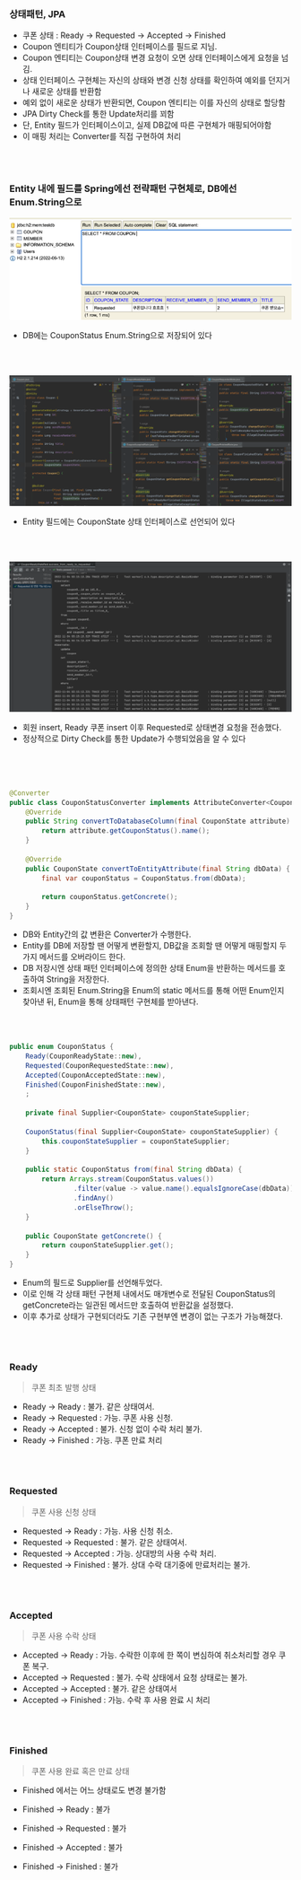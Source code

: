 ### 상태패턴, JPA

- 쿠폰 상태 : Ready -> Requested -> Accepted -> Finished
- Coupon 엔티티가 Coupon상태 인터페이스를 필드로 지님.
- Coupon 엔티티는 Coupon상태 변경 요청이 오면 상태 인터페이스에게 요청을 넘김.
- 상태 인터페이스 구현체는 자신의 상태와 변경 신청 상태를 확인하여 예외를 던지거나 새로운 상태를 반환함
- 예외 없이 새로운 상태가 반환되면, Coupon 엔티티는 이를 자신의 상태로 할당함
- JPA Dirty Check를 통한 Update처리를 꾀함
- 단, Entity 필드가 인터페이스이고, 실제 DB값에 따른 구현체가 매핑되어야함
- 이 매핑 처리는 Converter를 직접 구현하여 처리

<br><br>

### Entity 내에 필드를 Spring에선 전략패턴 구현체로, DB에선 Enum.String으로

![img.png](img.png)

- DB에는 CouponStatus Enum.String으로 저장되어 있다

<br><br>

![img_1.png](img_1.png)

- Entity 필드에는 CouponState 상태 인터페이스로 선언되어 있다

<br><br>

![img_2.png](img_2.png)

- 회원 insert, Ready 쿠폰 insert 이후 Requested로 상태변경 요청을 전송했다.
- 정상적으로 Dirty Check를 통한 Update가 수행되었음을 알 수 있다

<br><br>

```java

@Converter
public class CouponStatusConverter implements AttributeConverter<CouponState, String> {
    @Override
    public String convertToDatabaseColumn(final CouponState attribute) {
        return attribute.getCouponStatus().name();
    }

    @Override
    public CouponState convertToEntityAttribute(final String dbData) {
        final var couponStatus = CouponStatus.from(dbData);

        return couponStatus.getConcrete();
    }
}
```

- DB와 Entity간의 값 변환은 Converter가 수행한다.
- Entity를 DB에 저장할 땐 어떻게 변환할지,
  DB값을 조회할 땐 어떻게 매핑할지 두 가지 메서드를 오버라이드 한다.
- DB 저장시엔 상태 패턴 인터페이스에 정의한 상태 Enum을 반환하는 메서드를 호출하여 String을 저장한다.
- 조회시엔 조회된 Enum.String을 Enum의 static 메서드를 통해 어떤 Enum인지 찾아낸 뒤, Enum을 통해 상태패턴 구현체를 받아낸다.

<br><br>

```java
public enum CouponStatus {
    Ready(CouponReadyState::new),
    Requested(CouponRequestedState::new),
    Accepted(CouponAcceptedState::new),
    Finished(CouponFinishedState::new),
    ;

    private final Supplier<CouponState> couponStateSupplier;

    CouponStatus(final Supplier<CouponState> couponStateSupplier) {
        this.couponStateSupplier = couponStateSupplier;
    }

    public static CouponStatus from(final String dbData) {
        return Arrays.stream(CouponStatus.values())
                .filter(value -> value.name().equalsIgnoreCase(dbData))
                .findAny()
                .orElseThrow();
    }

    public CouponState getConcrete() {
        return couponStateSupplier.get();
    }
}
```

- Enum의 필드로 Supplier<CouponState>를 선언해두었다.
- 이로 인해 각 상태 패턴 구현체 내에서도 매개변수로 전달된 CouponStatus의 getConcrete라는 일관된 메서드만 호출하여 반환값을 설정했다.
- 이후 추가로 상태가 구현되더라도 기존 구현부엔 변경이 없는 구조가 가능해졌다.

<br><br>

### Ready

> 쿠폰 최초 발행 상태

- Ready -> Ready : 불가. 같은 상태여서.
- Ready -> Requested : 가능. 쿠폰 사용 신청.
- Ready -> Accepted : 불가. 신청 없이 수락 처리 불가.
- Ready -> Finished : 가능. 쿠폰 만료 처리

<br><br>

### Requested

> 쿠폰 사용 신청 상태

- Requested -> Ready : 가능. 사용 신청 취소.
- Requested -> Requested : 불가. 같은 상태여서.
- Requested -> Accepted : 가능. 상대방의 사용 수락 처리.
- Requested -> Finished : 불가. 상대 수락 대기중에 만료처리는 불가.

<br><br>

### Accepted

> 쿠폰 사용 수락 상태

- Accepted -> Ready : 가능. 수락한 이후에 한 쪽이 변심하여 취소처리할 경우 쿠폰 복구.
- Accepted -> Requested : 불가. 수락 상태에서 요청 상태로는 불가.
- Accepted -> Accepted : 불가. 같은 상태여서
- Accepted -> Finished : 가능. 수락 후 사용 완료 시 처리

<br><br>

### Finished

> 쿠폰 사용 완료 혹은 만료 상태

- Finished 에서는 어느 상태로도 변경 불가함


- Finished -> Ready : 불가
- Finished -> Requested : 불가
- Finished -> Accepted : 불가
- Finished -> Finished : 불가

<br><br>
